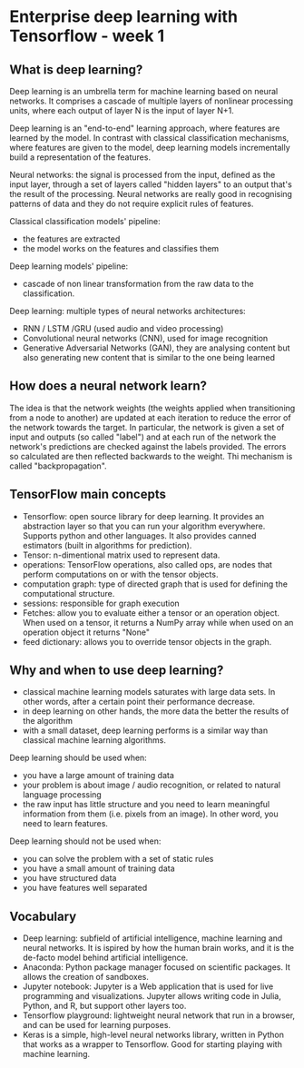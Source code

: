 # Enterprise deep learning with Tensorflow - week 1

## What is deep learning?
Deep learning is an umbrella term for machine learning based on neural networks. It comprises a cascade of multiple layers of nonlinear processing units, where each output of layer N is the input of layer N+1.

Deep learning is an "end-to-end" learning approach, where features are learned by the model. In contrast with classical classification mechanisms, where features are given to the model, deep learning models incrementally build a representation of the features.

Neural networks: the signal is processed from the input, defined as the input layer,
through a set of layers called "hidden layers" to an output that's the result of the processing. Neural networks are really good in recognising patterns of data and they do not require explicit rules of features.

Classical classification models' pipeline:
- the features are extracted
- the model works on the features and classifies them

Deep learning models' pipeline:
- cascade of non linear transformation from the raw data to the classification.

Deep learning: multiple types of neural networks architectures:
- RNN / LSTM /GRU (used audio and video processing)
- Convolutional neural networks (CNN), used for image recognition
- Generative Adversarial Networks (GAN), they are analysing content but also generating new content that is similar to the one being learned

## How does a neural network learn?
The idea is that the network weights (the weights applied when transitioning from a node to another) are updated at each iteration to reduce the error of the network towards the target.
In particular, the network is given a set of input and outputs (so called "label") and at each run of the network the network's predictions are checked against the labels provided. The errors so calculated are then reflected backwards to the weight. Thi mechanism is called "backpropagation".

## TensorFlow main concepts
- Tensorflow: open source library for deep learning. It provides an abstraction layer so that you can run your algorithm everywhere. Supports python and other languages. It also provides canned estimators (built in algorithms for prediction).
- Tensor: n-dimentional matrix used to represent data.
- operations: TensorFlow operations, also called ops, are nodes that perform computations on or with the tensor objects.
- computation graph: type of directed graph that is used for defining the computational structure.
- sessions: responsible for graph execution
- Fetches: allow you to evaluate either a tensor or an operation object. When used on a tensor, it returns a NumPy array while when used on an operation object it returns "None"
- feed dictionary: allows you to override tensor objects in the graph.

## Why and when to use deep learning?
- classical machine learning models saturates with large data sets. In other words, after a certain point their performance decrease.
- in deep learning on other hands, the more data the better the results of the algorithm
- with a small dataset, deep learning performs is a similar way than classical machine learning algorithms.

Deep learning should be used when:
- you have a large amount of training data
- your problem is about image / audio recognition, or related to natural language processing
- the raw input has little structure and you need to learn meaningful information from them (i.e. pixels from an image). In other word, you need to learn features.

Deep learning should not be used when:
- you can solve the problem with a set of static rules
- you have a small amount of training data
- you have structured data
- you have features well separated


## Vocabulary
- Deep learning: subfield of artificial intelligence, machine learning and neural networks. It is ispired by how the human brain works, and it is the de-facto model behind artificial intelligence.
- Anaconda: Python package manager focused on scientific packages. It allows the creation of sandboxes.
- Jupyter notebook: Jupyter is a Web application that is used for live programming and visualizations. Jupyter allows writing code in Julia, Python, and R, but support other layers too.
- Tensorflow playground: lightweight neural network that run in a browser, and can be used for learning purposes.
- Keras is a simple, high-level neural networks library, written in Python that works as a wrapper to Tensorflow. Good for starting playing with machine learning.
